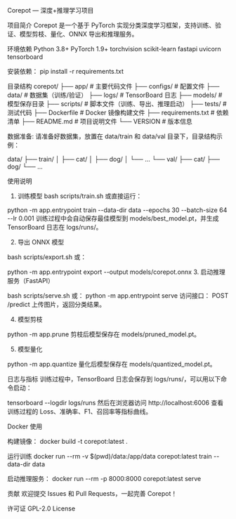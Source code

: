 Corepot — 深度+推理学习项目

项目简介
Corepot 是一个基于 PyTorch 实现分类深度学习框架，支持训练、验证、模型剪枝、量化、ONNX 导出和推理服务。

环境依赖
Python 3.8+
PyTorch 1.9+
torchvision
scikit-learn
fastapi
uvicorn
tensorboard

安装依赖：
pip install -r requirements.txt

目录结构
corepot/
├── app/                # 主要代码文件
├── configs/            # 配置文件
├── data/               # 数据集（训练/验证）
├── logs/               # TensorBoard 日志
├── models/             # 模型保存目录
├── scripts/            # 脚本文件（训练、导出、推理启动）
├── tests/              # 测试代码
├── Dockerfile          # Docker 镜像构建文件
├── requirements.txt    # 依赖清单
├── README.md           # 项目说明文件
└── VERSION             # 版本信息


数据准备:
请准备好数据集，放置在 data/train 和 data/val 目录下，目录结构示例：

data/
├── train/
│   ├── cat/
│   ├── dog/
│   └── ...
└── val/
    ├── cat/
    ├── dog/
    └── ...

使用说明
1. 训练模型
bash scripts/train.sh
或直接运行：

python -m app.entrypoint train --data-dir data --epochs 30 --batch-size 64 --lr 0.001
训练过程中会自动保存最佳模型到 models/best_model.pt，并生成 TensorBoard 日志在 logs/runs/。

2. 导出 ONNX 模型

bash scripts/export.sh
或：

python -m app.entrypoint export --output models/corepot.onnx
3. 启动推理服务（FastAPI）

bash scripts/serve.sh
或：
python -m app.entrypoint serve
访问接口：
POST /predict
上传图片，返回分类结果。

4. 模型剪枝

python -m app.prune
剪枝后模型保存在 models/pruned_model.pt。

5. 模型量化

python -m app.quantize
量化后模型保存在 models/quantized_model.pt。

日志与指标
训练过程中，TensorBoard 日志会保存到 logs/runs/，可以用以下命令启动：

tensorboard --logdir logs/runs
然后在浏览器访问 http://localhost:6006 查看训练过程的 Loss、准确率、F1、召回率等指标曲线。

Docker 使用

构建镜像：
docker build -t corepot:latest .

运行训练
docker run --rm -v $(pwd)/data:/app/data corepot:latest train --data-dir data

启动推理服务：
docker run --rm -p 8000:8000 corepot:latest serve

贡献
欢迎提交 Issues 和 Pull Requests，一起完善 Corepot！

许可证
GPL-2.0 License


